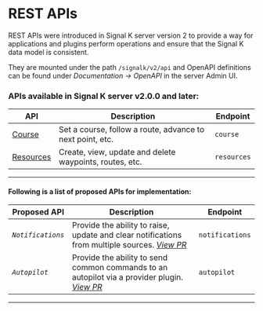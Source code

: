 # REST APIs

REST APIs were introduced in Signal K server version 2 to provide a way for applications and plugins perform operations and ensure that the Signal K data model is consistent.

They are mounted under the path `/signalk/v2/api` and OpenAPI definitions can be found under _Documentation -> OpenAPI_ in the server Admin UI. 


### APIs available in Signal K server v2.0.0 and later:

| API | Description | Endpoint    | 
|---        |---            |---          |
| [Course](./course_api.md)  | Set a course, follow a route, advance to next point, etc.  | `course` |
| [Resources](./resources_api.md) | Create, view, update and delete waypoints, routes, etc. | `resources` |

---


#### Following is a list of proposed APIs for implementation:


| Proposed API       | Description | Endpoint    | 
|---        |---            |---          |
| _`Notifications`_ | Provide the ability to raise, update and clear notifications from multiple sources. _[View PR](https://github.com/SignalK/signalk-server/pull/1560)_| `notifications` |
| _`Autopilot`_  | Provide the ability to send common commands to an autopilot via a provider plugin. _[View PR](https://github.com/SignalK/signalk-server/pull/1512)_ | `autopilot` |

---
